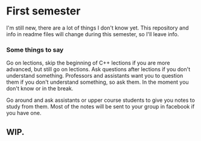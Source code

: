 # First semester

I'm still new, there are a lot of things I don't know yet. This repository and info in readme files will change during this semester, so I'll leave info. 


### Some things to say
Go on lections, skip the beginning of C++ lections if you are more advanced, but still go on lections. Ask questions after lections if you don't understand something. Professors and assistants want you to question
them if you don't understand something, so ask them. In the moment you don't know or in the break.

Go around and ask assistants or upper course students to give you notes to study from them. Most of the notes will be sent to your group in facebook if you have one.


## WIP.
